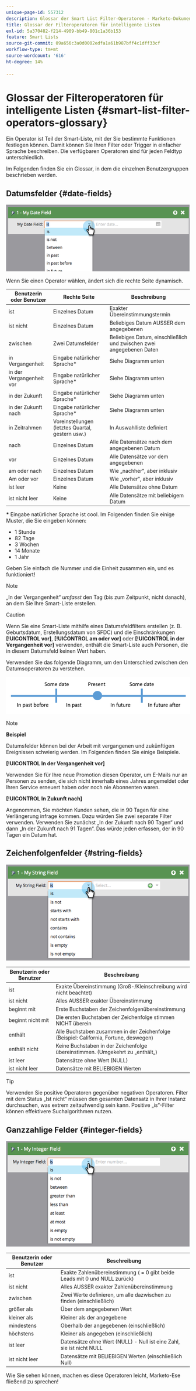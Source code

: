 ```yaml
---
unique-page-id: 557312
description: Glossar der Smart List Filter-Operatoren - Marketo-Dokumente - Produktdokumentation
title: Glossar der Filteroperatoren für intelligente Listen
exl-id: 5a370482-f214-4909-bb49-801c1a36b153
feature: Smart Lists
source-git-commit: 09a656c3a0d0002edfa1a61b987bff4c1dff33cf
workflow-type: tm+mt
source-wordcount: '616'
ht-degree: 14%

---
```


# Glossar der Filteroperatoren für intelligente Listen {#smart-list-filter-operators-glossary}

Ein Operator ist Teil der Smart-Liste, mit der Sie bestimmte Funktionen festlegen können. Damit können Sie Ihren Filter oder Trigger in einfacher Sprache beschreiben. Die verfügbaren Operatoren sind für jeden Feldtyp unterschiedlich.

Im Folgenden finden Sie ein Glossar, in dem die einzelnen Benutzergruppen beschrieben werden.

## Datumsfelder {#date-fields}

![](assets/smart-list-filter-operators-glossary-1.png)

Wenn Sie einen Operator wählen, ändert sich die rechte Seite dynamisch.

<table><thead>
  <tr>
    <th>Benutzerin oder Benutzer</th>
    <th>Rechte Seite</th>
    <th>Beschreibung</th>
  </tr></thead>
<tbody>
  <tr>
    <td>ist</td>
    <td>Einzelnes Datum</td>
    <td>Exakter Übereinstimmungstermin</td>
  </tr>
  <tr>
    <td>ist nicht</td>
    <td>Einzelnes Datum</td>
    <td>Beliebiges Datum AUSSER dem angegebenen</td>
  </tr>
  <tr>
    <td>zwischen</td>
    <td>Zwei Datumsfelder</td>
    <td>Beliebiges Datum, einschließlich und zwischen zwei angegebenen Daten</td>
  </tr>
  <tr>
    <td>in Vergangenheit</td>
    <td>Eingabe natürlicher Sprache*</td>
    <td>Siehe Diagramm unten</td>
  </tr>
  <tr>
    <td>in der Vergangenheit vor</td>
    <td>Eingabe natürlicher Sprache*</td>
    <td>Siehe Diagramm unten</td>
  </tr>
  <tr>
    <td>in der Zukunft</td>
    <td>Eingabe natürlicher Sprache*</td>
    <td>Siehe Diagramm unten</td>
  </tr>
  <tr>
    <td>in der Zukunft nach</td>
    <td>Eingabe natürlicher Sprache*</td>
    <td>Siehe Diagramm unten</td>
  </tr>
  <tr>
    <td>in Zeitrahmen</td>
    <td>Voreinstellungen (letztes Quartal, gestern usw.)</td>
    <td>In Auswahlliste definiert</td>
  </tr>
  <tr>
    <td>nach</td>
    <td>Einzelnes Datum</td>
    <td>Alle Datensätze nach dem angegebenen Datum</td>
  </tr>
  <tr>
    <td>vor</td>
    <td>Einzelnes Datum</td>
    <td>Alle Datensätze vor dem angegebenen</td>
  </tr>
  <tr>
    <td>am oder nach</td>
    <td>Einzelnes Datum</td>
    <td>Wie „nachher“, aber inklusiv</td>
  </tr>
  <tr>
    <td>Am oder vor</td>
    <td>Einzelnes Datum</td>
    <td>Wie „vorher“, aber inklusiv</td>
  </tr>
  <tr>
    <td>ist leer</td>
    <td>Keine</td>
    <td>Alle Datensätze ohne Datum</td>
  </tr>
  <tr>
    <td>ist nicht leer</td>
    <td>Keine</td>
    <td>Alle Datensätze mit beliebigem Datum</td>
  </tr>
</tbody></table>

**&#42;** Eingabe natürlicher Sprache ist cool. Im Folgenden finden Sie einige Muster, die Sie eingeben können:

* 1 Stunde
* 82 Tage
* 3 Wochen
* 14 Monate
* 1 Jahr

Geben Sie einfach die Nummer und die Einheit zusammen ein, und es funktioniert!

>[!NOTE]
>
>„In der Vergangenheit“ _umfasst_ den Tag (bis zum Zeitpunkt, nicht danach), an dem Sie Ihre Smart-Liste erstellen.

>[!CAUTION]
>
>Wenn Sie eine Smart-Liste mithilfe eines Datumsfeldfilters erstellen (z. B. Geburtsdatum, Erstellungsdatum von SFDC) und die Einschränkungen **[!UICONTROL vor]**, **[!UICONTROL am oder vor]** oder **[!UICONTROL in der Vergangenheit vor]** verwenden, enthält die Smart-Liste auch Personen, die in diesem Datumsfeld keinen Wert haben.

Verwenden Sie das folgende Diagramm, um den Unterschied zwischen den Datumsoperatoren zu verstehen.

![](assets/smart-list-filter-operators-glossary-2.png)

>[!NOTE]
>
>**Beispiel**
>
>Datumsfelder können bei der Arbeit mit vergangenen und zukünftigen Ereignissen schwierig werden. Im Folgenden finden Sie einige Beispiele.
>
>**[!UICONTROL In der Vergangenheit vor]**
>
>Verwenden Sie für Ihre neue Promotion diesen Operator, um E-Mails nur an Personen zu senden, die sich nicht innerhalb eines Jahres angemeldet oder Ihren Service erneuert haben oder noch nie Abonnenten waren.
>
>**[!UICONTROL In Zukunft nach]**
>
>Angenommen, Sie möchten Kunden sehen, die in 90 Tagen für eine Verlängerung infrage kommen. Dazu würden Sie zwei separate Filter verwenden. Verwenden Sie zunächst „In der Zukunft nach 90 Tagen“ und dann „In der Zukunft nach 91 Tagen“. Das würde jeden erfassen, der in 90 Tagen ein Datum hat.

## Zeichenfolgenfelder {#string-fields}

![](assets/smart-list-filter-operators-glossary-3.png)

<table><thead>
  <tr>
    <th>Benutzerin oder Benutzer</th>
    <th>Beschreibung</th>
  </tr></thead>
<tbody>
  <tr>
    <td>ist</td>
    <td>Exakte Übereinstimmung (Groß-/Kleinschreibung wird nicht beachtet)</td>
  </tr>
  <tr>
    <td>ist nicht</td>
    <td>Alles AUSSER exakter Übereinstimmung</td>
  </tr>
  <tr>
    <td>beginnt mit</td>
    <td>Erste Buchstaben der Zeichenfolgenübereinstimmung</td>
  </tr>
  <tr>
    <td>beginnt nicht mit</td>
    <td>Die ersten Buchstaben der Zeichenfolge stimmen NICHT überein</td>
  </tr>
  <tr>
    <td>enthält</td>
    <td>Alle Buchstaben zusammen in der Zeichenfolge (Beispiel: California, Fortune, deswegen)</td>
  </tr>
  <tr>
    <td>enthält nicht</td>
    <td>Keine Buchstaben in der Zeichenfolge übereinstimmen. (Umgekehrt zu „enthält„)</td>
  </tr>
  <tr>
    <td>ist leer</td>
    <td>Datensätze ohne Wert (NULL)</td>
  </tr>
  <tr>
    <td>ist nicht leer</td>
    <td>Datensätze mit BELIEBIGEN Werten</td>
  </tr>
</tbody>
</table>

>[!TIP]
>
>Verwenden Sie positive Operatoren gegenüber negativen Operatoren. Filter mit dem Status „Ist nicht“ müssen den gesamten Datensatz in Ihrer Instanz durchsuchen, was extrem zeitaufwendig sein kann. Positive „is“-Filter können effektivere Suchalgorithmen nutzen.

## Ganzzahlige Felder {#integer-fields}

![](assets/smart-list-filter-operators-glossary-4.png)

<table><thead>
  <tr>
    <th>Benutzerin oder Benutzer</th>
    <th>Beschreibung</th>
  </tr></thead>
<tbody>
  <tr>
    <td>ist</td>
    <td>Exakte Zahlenübereinstimmung ( = 0 gibt beide Leads mit 0 und NULL zurück)</td>
  </tr>
  <tr>
    <td>ist nicht</td>
    <td>Alles AUSSER exakter Zahlenübereinstimmung</td>
  </tr>
  <tr>
    <td>zwischen</td>
    <td>Zwei Werte definieren, um alle dazwischen zu finden (einschließlich)</td>
  </tr>
  <tr>
    <td>größer als</td>
    <td>Über dem angegebenen Wert</td>
  </tr>
  <tr>
    <td>kleiner als</td>
    <td>Kleiner als der angegebene</td>
  </tr>
  <tr>
    <td>mindestens</td>
    <td>Oberhalb der angegebenen (einschließlich)</td>
  </tr>
  <tr>
    <td>höchstens</td>
    <td>Kleiner als angegeben (einschließlich)</td>
  </tr>
  <tr>
    <td>ist leer</td>
    <td>Datensätze ohne Wert (NULL) - Null ist eine Zahl, sie ist nicht NULL</td>
  </tr>
  <tr>
    <td>ist nicht leer</td>
    <td>Datensätze mit BELIEBIGEN Werten (einschließlich Null)</td>
  </tr>
</tbody>
</table>

Wie Sie sehen können, machen es diese Operatoren leicht, Marketo-Ese fließend zu sprechen!
